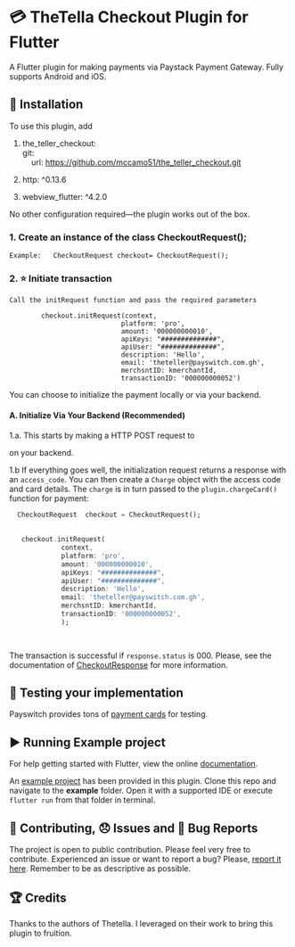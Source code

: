 # :credit_card: TheTella Checkout Plugin for Flutter

A Flutter plugin for making payments via Paystack Payment Gateway. Fully
supports Android and iOS.

## :rocket: Installation
To use this plugin, add 
  
1.  the_teller_checkout:<br />
    git:<br />
    &nbsp; &nbsp; url: https://github.com/mccamo51/the_teller_checkout.git
  

2. http: ^0.13.6
3. webview_flutter: ^4.2.0



No other configuration required&mdash;the plugin works out of the box.

### 1. Create an instance of the class CheckoutRequest();
`Example:   CheckoutRequest checkout= CheckoutRequest();`



### 2. :star: Initiate transaction
`Call the initRequest function and pass the required parameters`

            checkout.initRequest(context,
                                platform: 'pro',
                                amount: '000000000010',
                                apiKeys: "##############",
                                apiUser: "##############",
                                description: 'Hello',
                                email: 'theteller@payswitch.com.gh',
                                merchsntID: kmerchantId,
                                transactionID: '000000000052')

You can choose to initialize the payment locally or via your backend.

#### A. Initialize Via Your Backend (Recommended)

1.a. This starts by making a HTTP POST request to
<!-- [paystack](https://developers.paystack.co/reference#initialize-a-transaction) -->
on your backend.

1.b If everything goes well, the initialization request returns a response with an `access_code`.
You can then create a `Charge` object with the access code and card details. The `charge` is in turn passed to the `plugin.chargeCard()` function for payment:

```dart
  CheckoutRequest  checkout = CheckoutRequest();
  
          
   checkout.initRequest(
             context,
             platform: 'pro',
             amount: '000000000010',
             apiKeys: "##############",
             apiUser: "##############",
             description: 'Hello',
             email: 'theteller@payswitch.com.gh',
             merchsntID: kmerchantId,
             transactionID: '000000000052',
             );

 
```
The transaction is successful if `response.status` is 000. Please, see the documentation 
of [CheckoutResponse](https://theteller.net/documentation)
for more information. 



<!-- #### 2. Initialize Locally
Just send the payment details to  `plugin.chargeCard`
```dart
      // Set transaction params directly in app (note that these params
      // are only used if an access_code is not set. In debug mode,
      // setting them after setting an access code would throw an error
      Charge charge = Charge();
      charge.card = _getCardFromUI();
      charge
        ..amount = 2000
        ..email = 'user@email.com'
        ..reference = _getReference()
        ..putCustomField('Charged From', 'Flutter PLUGIN');
      _chargeCard();
``` -->



## :helicopter: Testing your implementation
Payswitch provides tons of [payment cards](https://theteller.net/documentation) for testing.

## :arrow_forward: Running Example project
For help getting started with Flutter, view the online [documentation](https://flutter.io/).

An [example project](https://github.com/mccamo51/the_teller_checkout/tree/master/example) has been provided in this plugin.
Clone this repo and navigate to the **example** folder. Open it with a supported IDE or execute `flutter run` from that folder in terminal.

## :pencil: Contributing, :disappointed: Issues and :bug: Bug Reports
The project is open to public contribution. Please feel very free to contribute.
Experienced an issue or want to report a bug? Please, [report it here](https://github.com/mccamo51/the_teller_checkout/issues). Remember to be as descriptive as possible.

## :trophy: Credits
Thanks to the authors of Thetella. I leveraged on their work to bring this plugin to fruition.

